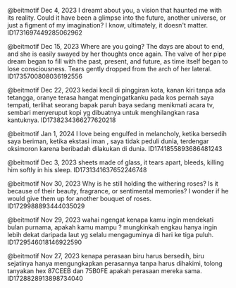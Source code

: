 @beitmotif Dec 4, 2023
I dreamt about you, a vision that haunted me with its reality. Could it have been a glimpse into the future, another universe, or just a figment of my imagination? I know, ultimately, it doesn't matter.
ID1731697449285062962


@beitmotif Dec 15, 2023
Where are you going? The days are about to end, and she is easily swayed by her thoughts once again. The valve of her pipe dream began to fill with the past, present, and future, as time itself began to lose consciousness. Tears gently dropped from the arch of her lateral.
ID1735700808036192556


@beitmotif Dec 22, 2023
kedai kecil di pinggiran kota, kanan kiri tanpa ada tetangga, oranye terasa hangat mengingatkanku pada kos pernah saya tempati, terlihat seorang bapak paruh baya sedang menikmati acara tv, sembari menyeruput kopi yg dibuatnya untuk menghilangkan rasa kantuknya.
ID1738234366277620218


@beitmotif Jan 1, 2024
I love being engulfed in melancholy, ketika bersedih saya beriman, ketika ekstasi iman , saya tidak peduli dunia, terdengar oksimoron karena beribadah dilakukan di dunia.
ID1741855893686481243


@beitmotif Dec 3, 2023
sheets made of glass, it tears apart,  bleeds, killing him softly in his sleep.
ID1731341637652246748


@beitmotif Nov 30, 2023
Why is he still holding the withering roses? Is it because of their beauty, fragrance, or sentimental memories? I wonder if he would give them up for another bouquet of roses.
ID1729988893444035029


@beitmotif Nov 29, 2023
wahai ngengat kenapa kamu ingin mendekati bulan purnama, apakah kamu mampu ? mungkinkah engkau hanya ingin lebih dekat daripada laut yg selalu mengaguminya di hari ke tiga puluh.
ID1729546018146922590


@beitmotif Nov 27, 2023
kenapa perasaan biru harus bersedih, biru sejatinya hanya mengungkapkan perasannya tanpa harus dihakimi, tolong tanyakan hex 87CEEB dan 75B0FE apakah perasaan mereka sama.
ID1728828913898734040
